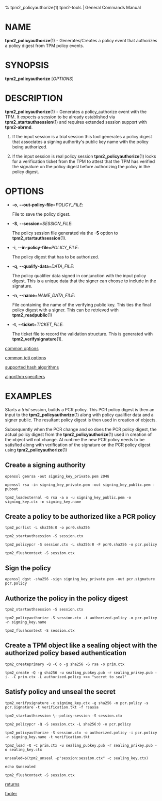 % tpm2_policyauthorize(1) tpm2-tools | General Commands Manual

# NAME

**tpm2_policyauthorize**(1) - Generates/Creates a policy event that authorizes
a policy digest from TPM policy events.

# SYNOPSIS

**tpm2_policyauthorize** [*OPTIONS*]

# DESCRIPTION

**tpm2_policyauthorize**(1) - Generates a policy_authorize event with the TPM.
It expects a session to be already established via **tpm2_startauthsession**(1) and
requires extended session support with **tpm2-abrmd**.

1. If the input session is a trial session this tool generates a policy digest
that associates a signing authority's public key name with the policy being
authorized.

2. If the input session is real policy session **tpm2_policyauthorize**(1) looks
for a verification ticket from the TPM to attest that the TPM has verified
the signature on the policy digest before authorizing the policy
in the policy digest.

# OPTIONS

  * **-o**, **\--out-policy-file**=_POLICY\_FILE_:

    File to save the policy digest.

  * **-S**, **\--session**=_SESSION_FILE_:

    The policy session file generated via the **-S** option to
    **tpm2_startauthsession**(1).

  * **-i**, **\--in-policy-file**=_POLICY\_FILE_:

    The policy digest that has to be authorized.

  * **-q**, **\--qualify-data**=_DATA_FILE_:

    The policy qualifier data signed in conjunction with the input policy digest.
    This is a unique data that the signer can choose to include in the signature.

  * **-n**, **\--name**=_NAME\_DATA\_FILE_:

    File containing the name of the verifying public key. This ties the final
    policy digest with a signer. This can be retrieved with **tpm2_readpublic**(1)

  * **-t**, **\--ticket**=_TICKET\_FILE_:

    The ticket file to record the validation structure. This is generated with
    **tpm2_verifysignature**(1).

[common options](common/options.md)

[common tcti options](common/tcti.md)

[supported hash algorithms](common/hash.md)

[algorithm specifiers](common/alg.md)

# EXAMPLES

Starts a *trial* session, builds a PCR policy. This PCR policy digest is then
an input to the **tpm2_policyauthorize**(1) along with policy qualifier data and a
signer public. The resultant policy digest is then used in creation of objects.

Subsequently when the PCR change and so does the PCR policy digest, the actual
policy digest from the **tpm2_policyauthorize**(1) used in creation of the object
will not change. At runtime the new PCR policy needs to be satisfied along with
verification of the signature on the PCR policy digest using **tpm2_policyauthorize**(1)

## Create a signing authority
```
openssl genrsa -out signing_key_private.pem 2048

openssl rsa -in signing_key_private.pem -out signing_key_public.pem -pubout

tpm2_loadexternal -G rsa -a o -u signing_key_public.pem -o signing_key.ctx -n signing_key.name
```

## Create a policy to be authorized like a PCR policy
```
tpm2_pcrlist -L sha256:0 -o pcr0.sha256

tpm2_startauthsession -S session.ctx

tpm2_policypcr -S session.ctx -L sha256:0 -F pcr0.sha256 -o pcr.policy

tpm2_flushcontext -S session.ctx
```

## Sign the policy
```
openssl dgst -sha256 -sign signing_key_private.pem -out pcr.signature pcr.policy
```

## Authorize the policy in the policy digest
```
tpm2_startauthsession -S session.ctx

tpm2_policyauthorize -S session.ctx -i authorized.policy -o pcr.policy -n signing_key.name

tpm2_flushcontext -S session.ctx
```

## Create a TPM object like a sealing object with the authorized policy based authentication
```
tpm2_createprimary -Q -C o -g sha256 -G rsa -o prim.ctx

tpm2_create -Q -g sha256 -u sealing_pubkey.pub -r sealing_prikey.pub -i- -C prim.ctx -L authorized.policy <<< "secret to seal"
```

## Satisfy policy and unseal the secret
```
tpm2_verifysignature -c signing_key.ctx -g sha256 -m pcr.policy -s pcr.signature -t verification.tkt -f rsassa

tpm2_startauthsession \--policy-session -S session.ctx

tpm2_policypcr -Q -S session.ctx -L sha256:0 -o pcr.policy

tpm2_policyauthorize -S session.ctx -o authorized.policy -i pcr.policy -n signing_key.name -t verification.tkt

tpm2_load -Q -C prim.ctx -u sealing_pubkey.pub -r sealing_prikey.pub -o sealing_key.ctx

unsealed=$(tpm2_unseal -p"session:session.ctx" -c sealing_key.ctx)

echo $unsealed

tpm2_flushcontext -S session.ctx
```

[returns](common/returns.md)

[footer](common/footer.md)
